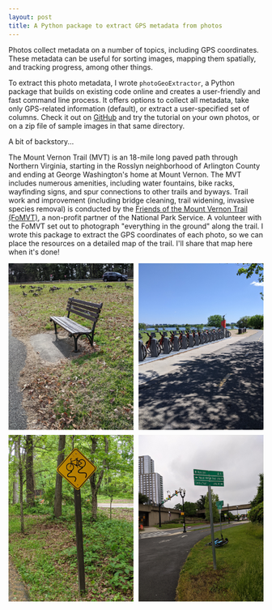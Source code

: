 ```yaml
---
layout: post
title: A Python package to extract GPS metadata from photos 
---
```


Photos collect metadata on a number of topics, including GPS coordinates. These metadata can be useful for sorting images, mapping them spatially, and tracking progress, among other things.

To extract this photo metadata, I wrote `photoGeoExtractor`, a Python package that builds on existing code online and creates a user-friendly and fast command line process. It offers options to collect all metadata, take only GPS-related information (default), or extract a user-specified set of columns. Check it out on [GitHub](https://github.com/scarioscia/photoGeoExtractor/tree/main) and try the tutorial on your own photos, or on a zip file of sample images in that same directory. 

A bit of backstory... 

The Mount Vernon Trail (MVT) is an 18-mile long paved path through Northern Virginia, starting in the Rosslyn neighborhood of Arlington County and ending at George Washington's home at Mount Vernon. The MVT includes numerous amenities, including water fountains, bike racks, wayfinding signs, and spur connections to other trails and byways. Trail work and improvement (including bridge cleaning, trail widening, invasive species removal) is conducted by the [Friends of the Mount Vernon Trail (FoMVT)](https://mountvernontrail.org/events/), a non-profit partner of the National Park Service. A volunteer with the FoMVT set out to photograph "everything in the ground" along the trail. I wrote this package to extract the GPS coordinates of each photo, so we can place the resources on a detailed map of the trail. I'll share that map here when it's done! 

<div class="grid-container">
    <img src="../images/blog_images/photo_geo_extractor/PXL_20240215_160932594.jpg">
    <img src="../images/blog_images/photo_geo_extractor/PXL_20240422_151752287.jpg">
    <img src="../images/blog_images/photo_geo_extractor/PXL_20240426_131838267.jpg">
    <img src="../images/blog_images/photo_geo_extractor/PXL_20240510_132309666.jpg">
</div>

<style>
.grid-container {
    display: grid;
    grid-template-columns: repeat(2, 1fr);
    gap: 10px; /* Adjust the gap between the images as needed */
}
.figure {
    margin: 0; /* Remove default margin */
    padding: 0; /* Remove default padding */
}
.figure img {
    width: 100%;
    height: auto;
    display: block; /* Ensure images fit within their containers */
}
.figcaption {
    text-align: center;
    font-size: 14px; /* Adjust the font size as needed */
    margin-top: 5px; /* Space between image and caption */
}
</style>